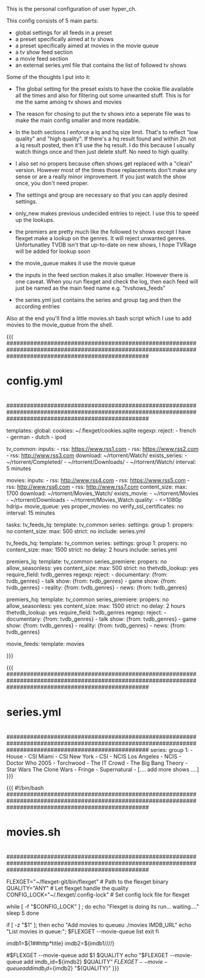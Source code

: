 This is the personal configuration of user hyper_ch.

This config consists of 5 main parts:

- global settings for all feeds in a preset
- a preset specifically aimed at tv shows
- a preset specifically aimed at movies in the movie queue
- a tv show feed section
- a movie feed section
- an external series.yml file that contains the list of followed tv shows

Some of the thoughts I put into it:

- The global setting for the preset exists to have the cookie file available all the times and also for filtering out some unwanted stuff. This is for me the same among tv shows and movies

- The reason for chosing to put the tv shows into a seperate file was to make the main config smaller and more readable.

- In the both sections I enforce a lq and hq size limit. That's to reflect "low quality" and "high quality". If there's a hq result found and within 2h not a lq result posted, then it'll use the hq result. I do this because I usually watch things once and then just delete stuff. No need to high quality.

- I also set no propers because often shows get replaced with a "clean" version. However most of the times those replacements don't make any sense or are a really minor improvement. If you just watch the show once, you don't need proper.

- The settings and group are necessary so that you can apply desired settings.

- only_new makes previous undecided entries to reject. I use this to speed up the lookups.

- the premiers are pretty much like the followed tv shows except I have flexget make a lookup on the genres. It will reject unwanted genres. Unfortunatley TVDB isn't that up-to-date on new shows, I hope TVRage will be added for lookup soon

- the movie_queue makes it use the movie queue

- the inputs in the feed section makes it also smaller. However there is one caveat. When you run flexget and check the log, then each feed will just be named as the main feed name e.g. "tvshows_feeds"

- the series.yml just contains the series and group tag and then the according entries

Also at the end you'll find a little movies.sh bash script which I use to add movies to the movie_queue from the shell.



{{{
##########################################################################################################################################################
#                                                                                                                                                        #
#                                                                                                                                                        #
#                                                        config.yml                                                                                      #
#                                                                                                                                                        #
#                                                                                                                                                        #
##########################################################################################################################################################

templates:
  global:
    cookies: ~/.flexget/cookies.sqlite
    regexp:
      reject:
        - french
        - german
        - dutch
        - ipod

  tv_common:
    inputs:
      - rss: https://www.rss1.com
      - rss: https://www.rss2.com
      - rss: http://www.rss3.com
    download: ~/rtorrent/Watch/
    exists_series:
      - ~/rtorrent/Completed/
      - ~/rtorrent/Downloads/
      - ~/rtorrent/Watch/
    interval: 5 minutes


  movies:
    inputs:
      - rss: http://www.rss4.com
      - rss: https://www.rss5.com
      - rss: http://www.rss6.com
      - rss: http://www.rss7.com
    content_size:
      max: 1700
    download: ~/rtorrent/Movies_Watch/
    exists_movie:
      - ~/rtorrent/Movies
      - ~/rtorrent/Downloads
      - ~/rtorrent/Movies_Watch
    quality:
      - <=1080p hdrip+
    movie_queue: yes
    proper_movies: no
    verify_ssl_certificates: no
    interval: 15 minutes

tasks:
  tv_feeds_lq:
    template: tv_common
    series:
      settings:
        group 1:
          propers: no
    content_size:
      max: 500
      strict: no
    include: series.yml

  tv_feeds_hq:
    template: tv_common
    series:
      settings:
        group 1:
          propers: no
    content_size:
      max: 1500
      strict: no
    delay: 2 hours
    include: series.yml

  premiers_lq:
    template: tv_common
    series_premiere:
      propers: no
      allow_seasonless: yes
    content_size:
      max: 500
      strict: no
    thetvdb_lookup: yes
    require_field: tvdb_genres
    regexp:
      reject:
        - documentary: {from: tvdb_genres}
        - talk show: {from: tvdb_genres}
        - game show: {from: tvdb_genres}
        - reality: {from: tvdb_genres}
        - news: {from: tvdb_genres}

  premiers_hq:
    template: tv_common
    series_premiere:
      propers: no
      allow_seasonless: yes
    content_size:
      max: 1500
      strict: no
    delay: 2 hours
    thetvdb_lookup: yes
    require_field: tvdb_genres
    regexp:
      reject:
        - documentary: {from: tvdb_genres}
        - talk show: {from: tvdb_genres}
        - game show: {from: tvdb_genres}
        - reality: {from: tvdb_genres}
        - news: {from: tvdb_genres}

  movie_feeds:
    template: movies

}}}




{{{
##########################################################################################################################################################
#                                                                                                                                                        #
#                                                                                                                                                        #
#                                                        series.yml                                                                                      #
#                                                                                                                                                        #
#                                                                                                                                                        #
##########################################################################################################################################################
series:
  group 1:
    - House
    - CSI Miami
    - CSI New York
    - CSI
    - NCIS Los Angeles
    - NCIS
    - Doctor Who 2005
    - Torchwood
    - The IT Crowd
    - The Big Bang Theory
    - Star Wars The Clone Wars
    - Fringe
    - Supernatural
    - [.... add more shows ....]
}}}




{{{
#!/bin/bash
##########################################################################################################################################################
#                                                                                                                                                        #
#                                                                                                                                                        #
#                                                        movies.sh                                                                                       #
#                                                                                                                                                        #
#                                                                                                                                                        #
##########################################################################################################################################################

FLEXGET="~/flexget-git/bin/flexget"                     # Path to the flexget binary
QUALITY="ANY"                                           # Let flexget handle the quality
CONFIG_LOCK="~/.flexget/.config-lock"                   # Set config lock file for flexget

while [ -f "$CONFIG_LOCK" ] ;
do
        echo "Flexget is doing its run... waiting...."
        sleep 5
done


if [ -z "$1" ]; then
        echo "Add movies to queueu  ./movies IMDB_URL"
        echo "List movies in queue:";
        $FLEXGET --movie-queue list
        exit
fi

imdb1=${1##http*title}
imdb2=${imdb1//\//}

#$FLEXGET --movie-queue add $1 $QUALITY
echo "$FLEXGET --movie-queue add imdb_id=${imdb2} $QUALITY"
$FLEXGET --movie-queue add imdb_id=${imdb2} "${QUALITY}"
}}}